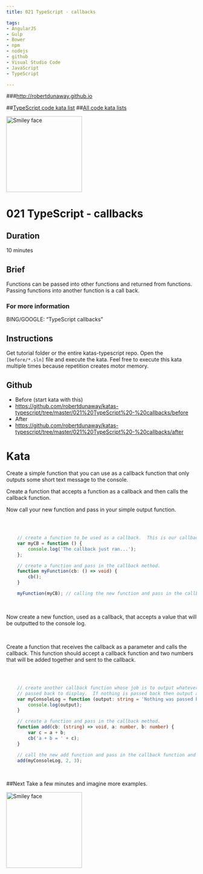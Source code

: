 ```yaml
---
title: 021 TypeScript - callbacks

tags: 
- AngularJS
- Gulp
- Bower
- npm
- nodejs
- github
- Visual Studio Code
- JavaScript
- TypeScript

---
```


###http://robertdunaway.github.io

##[TypeScript code kata list](http://mycodekatas.github.io/typescript.html)
##[All code kata lists](http://mycodekatas.github.io/)

 <img src="https://raw.githubusercontent.com/robertdunaway/katas-typescript/master/katas-TS-logo.png" alt="Smiley face" height="200" width="200"> 

# 021 TypeScript - callbacks

## Duration
10 minutes

## Brief
Functions can be passed into other functions and returned from functions.  Passing functions into another function is a call back.

### For more information 
BING/GOOGLE: “TypeScript callbacks”

## Instructions
Get tutorial folder or the entire katas-typescript repo.
Open the `[before/*.sln]` file and execute the kata.
Feel free to execute this kata multiple times because repetition creates motor memory.

## Github
 - Before (start kata with this)
  - https://github.com/robertdunaway/katas-typescript/tree/master/021%20TypeScript%20-%20callbacks/before
 - After
  - https://github.com/robertdunaway/katas-typescript/tree/master/021%20TypeScript%20-%20callbacks/after


# Kata

Create a simple function that you can use as a callback function that only outputs some short text message to the console.
<br>

Create a function that accepts a function as a callback and then calls the callback function.
<br>

Now call your new function and pass in your simple output function.

<br>

```typescript

    // create a function to be used as a callback.  This is our callback function.
    var myCB = function () {
        console.log('The callback just ran...');
    };

    // create a function and pass in the callback method.
    function myFunction(cb: () => void) {
        cb();
    }

    myFunction(myCB); // calling the new function and pass in the callback.


```

<br>

Now create a new function, used as a callback, that accepts a value that will be outputted to the console log.

<br>

Create a function that receives the callback as a parameter and calls the callback.  This function should accept a callback function and two numbers that will be added together and sent to the callback.

<br>

```typescript

    // create another callback function whose job is to output whatever it's 
    // passed back to display.  If nothing is passed back then output a default value.
    var myConsoleLog = function (output: string = 'Nothing was passed back to output') {
        console.log(output);
    }

    // create a function and pass in the callback method.
    function add(cb: (string) => void, a: number, b: number) {
        var c = a + b;
        cb('a + b = ' + c);
    }

    // call the new add function and pass in the callback function and two numbers.
    add(myConsoleLog, 2, 3);


```

<br>



##Next
Take a few minutes and imagine more examples. 

 <img src="https://raw.githubusercontent.com/robertdunaway/katas-typescript/master/katas-TS-logo.png" alt="Smiley face" height="200" width="200"> 